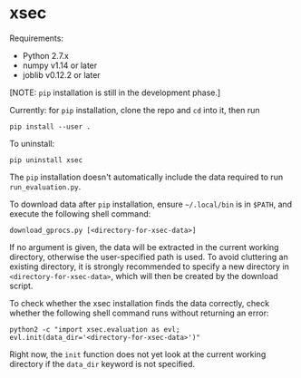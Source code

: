 # xsec

Requirements:
- Python 2.7.x
- numpy v1.14 or later
- joblib v0.12.2 or later

[NOTE: `pip` installation is still in the development phase.]

Currently: for `pip` installation, clone the repo and `cd` into it, then run
```
pip install --user .
```
To uninstall: 
```
pip uninstall xsec
```
The `pip` installation doesn't automatically include the data required to run `run_evaluation.py`.

To download data after `pip` installation, ensure `~/.local/bin` is in `$PATH`, and execute the following shell command:
```
download_gprocs.py [<directory-for-xsec-data>]
```
If no argument is given, the data will be extracted in the current working directory, otherwise the user-specified path is used. To avoid cluttering an existing directory, it is strongly recommended to specify a new directory in `<directory-for-xsec-data>`, which will then be created by the download script.

To check whether the xsec installation finds the data correctly, check whether the following shell command runs without returning an error:
```
python2 -c "import xsec.evaluation as evl; evl.init(data_dir='<directory-for-xsec-data>')"
```

Right now, the `init` function does not yet look at the current working directory if the `data_dir` keyword is not specified. 
